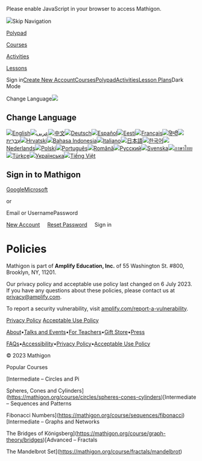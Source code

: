 Please enable JavaScript in your browser to access Mathigon.

[![](/images/logo/logo-halloween.svg)](https://mathigon.org/ "Mathigon")Skip Navigation

[Polypad](https://polypad.amplify.com/)

[Courses](https://mathigon.org/courses)

[Activities](https://mathigon.org/activities)

[Lessons](https://polypad.amplify.com/lessons)

Sign in[Create New Account](https://mathigon.org/signup)[Courses](https://mathigon.org/courses)[Polypad](https://mathigon.org/polypad)[Activities](https://mathigon.org/activities)[Lesson Plans](https://mathigon.org/tasks)Dark Mode

Change Language![](/images/flags/gb.png)

Change Language
---------------

[![](/images/flags/gb.png)English](https://mathigon.org/policies)[![](/images/flags/sa.png)عربى](https://ar.mathigon.org/policies)[![](/images/flags/cn.png)中文](https://cn.mathigon.org/policies)[![](/images/flags/de.png)Deutsch](https://de.mathigon.org/policies)[![](/images/flags/es.png)Español](https://es.mathigon.org/policies)[![](/images/flags/ee.png)Eesti](https://et.mathigon.org/policies)[![](/images/flags/fr.png)Français](https://fr.mathigon.org/policies)[![](/images/flags/in.png)हिन्दी](https://hi.mathigon.org/policies)[![](/images/flags/il.png)עִברִית](https://he.mathigon.org/policies)[![](/images/flags/hr.png)Hrvatski](https://hr.mathigon.org/policies)[![](/images/flags/id.png)Bahasa Indonesia](https://id.mathigon.org/policies)[![](/images/flags/it.png)Italiano](https://it.mathigon.org/policies)[![](/images/flags/jp.png)日本語](https://ja.mathigon.org/policies)[![](/images/flags/kr.png)한국어](https://ko.mathigon.org/policies)[![](/images/flags/nl.png)Nederlands](https://nl.mathigon.org/policies)[![](/images/flags/pl.png)Polski](https://pl.mathigon.org/policies)[![](/images/flags/br.png)Português](https://pt.mathigon.org/policies)[![](/images/flags/ro.png)Română](https://ro.mathigon.org/policies)[![](/images/flags/ru.png)Русский](https://ru.mathigon.org/policies)[![](/images/flags/se.png)Svenska](https://sv.mathigon.org/policies)[![](/images/flags/th.png)ภาษาไทย](https://th.mathigon.org/policies)[![](/images/flags/tr.png)Türkçe](https://tr.mathigon.org/policies)[![](/images/flags/ua.png)Українська](https://uk.mathigon.org/policies)[![](/images/flags/vn.png)Tiếng Việt](https://vi.mathigon.org/policies)

Sign in to Mathigon
-------------------

[Google](https://mathigon.org/auth/google)[Microsoft](https://mathigon.org/auth/microsoft)

or

Email or UsernamePassword

[New Account](https://mathigon.org/signup)     [Reset Password](https://mathigon.org/forgot)     Sign in

Policies
========

Mathigon is part of **Amplify Education, Inc.** of 55 Washington St. #800, Brooklyn, NY, 11201.

Our privacy policy and acceptable use policy last changed on 6 July 2023. If you have any questions about these policies, please contact us at [privacy@amplify.com](mailto:privacy@amplify.com).

To report a security vulnerability, visit [amplify.com/report-a-vulnerability](https://amplify.com/report-a-vulnerability).

[Privacy Policy](https://amplify.com/customer-privacy) [Acceptable Use Policy](https://amplify.com/acceptable-use-policy)

[About](https://mathigon.org/about)•[Talks and Events](https://mathigon.org/learn)•[For Teachers](https://mathigon.org/teachers)•[Gift Store](https://mathigon.org/store)•[Press](https://mathigon.org/press)

[FAQs](https://mathigon.org/faqs)•[Accessibility](https://mathigon.org/accessibility)•[Privacy Policy](https://amplify.com/customer-privacy)•[Acceptable Use Policy](https://amplify.com/acceptable-use-policy)

© 2023 Mathigon

[](https://twitter.com/MathigonOrg "Twitter")[](https://www.facebook.com/Mathigon/ "Facebook")[](https://www.instagram.com/mathigon_org/ "Instagram")[](https://www.youtube.com/c/Mathigon "YouTube")[](https://www.tiktok.com/@mathigon "TikTok")

Popular Courses

[Intermediate – Circles and Pi

Spheres, Cones and Cylinders](https://mathigon.org/course/circles/spheres-cones-cylinders)[Intermediate – Sequences and Patterns

Fibonacci Numbers](https://mathigon.org/course/sequences/fibonacci)[Intermediate – Graphs and Networks

The Bridges of Königsberg](https://mathigon.org/course/graph-theory/bridges)[Advanced – Fractals

The Mandelbrot Set](https://mathigon.org/course/fractals/mandelbrot)